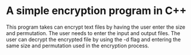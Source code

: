 # A simple encryption program in C++
This program takes can encrypt text files by having the user enter the size and permutation.
The user needs to enter the input and output files.
The user can decrypt the encrypted file by using the -d flag and entering the same size and permutation used in the encryption process.
